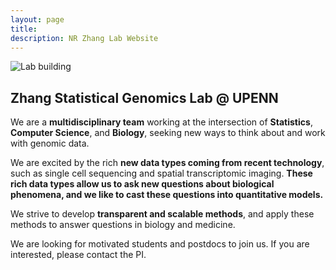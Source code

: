 ```yaml
---
layout: page
title: 
description: NR Zhang Lab Website
---
```


![Lab building](assets/images/frontimage.png)

## Zhang Statistical Genomics Lab @ UPENN

We are a **multidisciplinary team** working at the intersection of **Statistics**, **Computer Science**, and **Biology**, seeking new ways to think about and work with genomic data. 

We are excited by the rich **new data types coming from recent technology**, such as single cell sequencing  and spatial transcriptomic imaging. **These rich data types allow us to ask new questions about biological phenomena, and we like to cast these questions into quantitative models.**  

We strive to develop **transparent and scalable methods**, and apply these methods to answer questions in biology and medicine.

We are looking for motivated students and postdocs to join us.  If you are interested, please contact the PI. 

 
